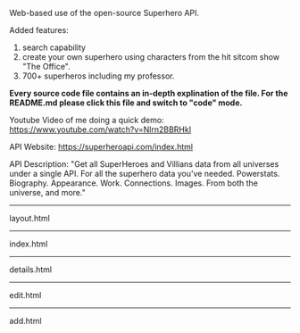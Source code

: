 
Web-based use of the open-source Superhero API. 

Added features:
1. search capability
2. create your own superhero using characters from the hit sitcom show "The Office".
3. 700+ superheros including my professor. 

**Every source code file contains an in-depth explination of the file. For the README.md please click this file and switch to "code" mode.**


Youtube Video of me doing a quick demo:
https://www.youtube.com/watch?v=Nlrn2BBRHkI


API Website: 
https://superheroapi.com/index.html

API Description:
"Get all SuperHeroes and Villians data from all universes under a single API.
For all the superhero data you've needed.
Powerstats. Biography. Appearance. Work. Connections. Images.
From both the universe, and more."






__________________
layout.html

<!-- 
Detailed Explanation of layout.html
1. Document Declaration

<!DOCTYPE html>
Purpose:
This declaration tells the browser that the document is an HTML5 document.
Why it's Important:
It ensures that the browser uses the standards mode for rendering the page.
Consequence of Removal:
Without it, browsers might revert to quirks mode, which can cause inconsistent styling and behavior.
2. Opening <html> Tag

<html lang="en">
Attributes:
lang="en": Specifies that the content of this document is in English.
Purpose:
The <html> element is the root element of an HTML page.
Why it's Important:
The lang attribute helps search engines, screen readers, and other tools understand the language of the page.
Consequence of Removal:
Omitting lang might affect accessibility and SEO.
3. <head> Section

<head>
  <meta charset="UTF-8">
  <title>{% block title %}Superhero API{% endblock %}</title>
  <link rel="stylesheet" href="{{ url_for('static', filename='main.css') }}">
  {% block style %}{% endblock %}
</head>
<meta charset="UTF-8">:
Purpose:
Sets the character encoding of the document to UTF-8, which supports most characters and symbols.
Consequence of Removal:
May cause text encoding issues, especially with non-ASCII characters.
<title>{% block title %}Superhero API{% endblock %}</title>:
Purpose:
Displays the title of the page in the browser tab.
Uses Jinja templating to allow child templates to override the title.
Block Explanation:
{% block title %} starts a block that can be overridden in templates that extend this layout.
Superhero API is the default title if no override is provided.
{% endblock %} ends the block.
Consequence of Removal:
The browser tab would have no title or a default title, and child templates couldn’t customize it.
<link rel="stylesheet" href="{{ url_for('static', filename='main.css') }}">:
Purpose:
Links the external CSS file (main.css) located in the static folder.
Uses Flask’s url_for function to generate the correct URL.
Consequence of Removal:
The page would lose all styling defined in main.css.
{% block style %}{% endblock %}:
Purpose:
A placeholder block for child templates to inject page-specific CSS styles if needed.
Consequence of Removal:
You’d lose the flexibility to include additional inline styles on a per-page basis.
4. <body> Section

<body>
  <nav>
    <a href="{{ url_for('index') }}" class="logo">SuperHero</a>
    <div class="search-container">
      <input type="text" id="searchInput" placeholder="Search Heroes...">
      <button id="searchButton">Search</button>
      <button id="createHeroButton" onclick="window.location.href='/add'">Create Hero</button>
      <button id="clearButton" style="display: none;">Clear</button>
    </div>
  </nav>
  {% block content %}{% endblock %}
  {% block scripts %}{% endblock %}
</body>
<body> Tag:
Purpose:
Contains all the content that is visible on the web page.
<nav> Element:
Purpose:
Represents a section of the page that contains navigation links.
Contents:
Logo Link:
<a href="{{ url_for('index') }}" class="logo">SuperHero</a>
Explanation:
<a> tag is used for hyperlinks.
href="{{ url_for('index') }}": Uses Flask’s url_for to generate the URL for the index (home) page.
class="logo": Assigns a class for styling.
Content "SuperHero": The text that displays as the logo (note that "API" was removed as per requirements).
Consequence of Removal:
Without this link, users wouldn’t have a way to navigate back to the homepage from the nav.
Search Container:
<div class="search-container">
  <input type="text" id="searchInput" placeholder="Search Heroes...">
  <button id="searchButton">Search</button>
  <button id="createHeroButton" onclick="window.location.href='/add'">Create Hero</button>
  <button id="clearButton" style="display: none;">Clear</button>
</div>
Explanation:
<div class="search-container">: A container div with a class used for styling the search components.
<input type="text" id="searchInput" placeholder="Search Heroes...">:
An input field for search queries.
type="text": Specifies that it’s a text input.
id="searchInput": Provides a unique identifier so that JavaScript can reference it.
placeholder="Search Heroes...": Displays a light gray text hinting at the expected input.
<button id="searchButton">Search</button>:
A button that, when clicked, triggers the search functionality.
id="searchButton": Allows JavaScript to attach event listeners.
<button id="createHeroButton" onclick="window.location.href='/add'">Create Hero</button>:
A button that navigates to the add hero page.
Inline onclick attribute: When clicked, it sets the browser location to '/add'.
id="createHeroButton": For styling and JS reference.
<button id="clearButton" style="display: none;">Clear</button>:
A button intended to clear the search input; initially hidden (display: none).
Inline style is used to hide it by default.
Consequence of Removal:
Removing the search container would eliminate the site-wide search functionality.
{% block content %}{% endblock %}:
Purpose:
A placeholder for child templates to insert the main content of the page.
Consequence of Removal:
Child templates wouldn’t be able to define their own content.
{% block scripts %}{% endblock %}:
Purpose:
A placeholder for including page-specific or global scripts (typically JavaScript files) at the end of the body.
Consequence of Removal:
You would lose the ability to dynamically include JavaScript files, which may result in broken functionality.
</body> and </html> Tags:
Close the body and HTML document, respectively.
Alternative Approaches
Inline vs External CSS/JS:
An alternative to using blocks for CSS/JS is to inline them directly in the file. However, external files allow for caching and better maintainability.
Using a Frontend Framework:
Instead of manually creating navigation and content placeholders, one could use a framework like Bootstrap to simplify responsive design. However, that adds additional dependencies and complexity.
Hardcoding URLs vs url_for:
Hardcoding URLs instead of using url_for would work but would make it harder to change routes later on and could lead to broken links if the URL structure changes.



-->


____________
index.html
<!-- 
Template Inheritance

Line 1:
{% extends "layout.html" %}
What it does:
This directive tells the Jinja2 template engine that index.html extends from the base template layout.html.
All the common layout elements (such as the <head>, navigation bar, etc.) come from layout.html.
Why it's used:
To maintain a consistent layout and avoid duplicating code across multiple pages.
Consequence of Removal:
The file would become standalone, and you’d need to re-include common HTML markup, increasing redundancy and maintenance effort.
Title Block

Line 3:
{% block title %}Superhero Grid{% endblock %}
What it does:
This block sets the title of the page to "Superhero Grid".
Why it's used:
The title appears in the browser tab and helps users understand what the page represents.
Alternatives:
Hardcoding a title inside the <title> tag in layout.html would work, but using blocks allows each page to have a unique title.
Consequence of Removal:
Without this block, the page might display a default title from the base template or none at all, reducing clarity.
Content Block Start

Line 5:
{% block content %}
What it does:
Opens a block where page-specific content will be inserted.
Why it's used:
It allows child templates (like this one) to specify their own unique content within the common layout.
Consequence of Removal:
The unique content for the index page wouldn’t be rendered within the base layout.
Main Element

Line 6:
<main>
What it does:
The <main> element semantically indicates the primary content of the page.
Why it's used:
It improves accessibility and SEO by clearly delineating the main content.
Alternatives:
A generic <div> could be used, but <main> is preferred for its semantic meaning.
Consequence of Removal:
You’d lose semantic structure and potential accessibility benefits.
Search Query Conditional

Line 7:
{% if search is defined and search %}
What it does:
Checks if a search query exists.
search is defined ensures that the variable search is provided.
and search checks if it’s not an empty string.
Why it's used:
To conditionally display search-specific messages based on whether the user performed a search.
Consequence of Removal:
Without this condition, the template wouldn’t distinguish between a search result and a default homepage view.
Search Header for Results

Lines 8-12:
  {% if results|length > 0 %}
    <p class="search-header">Showing {{ results|length }} results for "{{ search }}"</p>
  {% else %}
    <p class="search-header">No matches found for "{{ search }}"</p>
  {% endif %}
What it does:
Checks if the results list has one or more items using results|length > 0.
If so, displays a paragraph with class search-header indicating how many results were found.
If no results, displays a message indicating no matches were found.
Why it's used:
To provide immediate feedback to the user about the search outcome.
Alternatives:
You could merge both conditions into one line with a ternary operator, but separating them improves clarity.
Consequence of Removal:
Without feedback, users wouldn’t know if their search was successful or if they need to adjust their query.
Default Subtitle (No Search Query)

Lines 13-15:
{% else %}
  <div class="subtitle">
    All SuperHeroes and Villians data from all Universes! Total: 731*
  </div>
{% endif %}
What it does:
If no search query is provided, a <div> with class subtitle displays a default message.
Why it's used:
It serves as a header or introductory message on the homepage when no search is active.
Consequence of Removal:
The homepage might appear empty or less informative when no search is performed.
Displaying Hero Cards

Line 16:
{% if results is defined %}
What it does:
Checks if the results variable is defined.
Why it's used:
Ensures that there is data to display before rendering the hero grid.
Consequence of Removal:
If results are undefined, you might try to iterate over a non-existent list, leading to errors.
Line 17:
<div id="heroGrid">
What it does:
Creates a container <div> with the id heroGrid.
This id is used by CSS (and possibly JavaScript) to style and manage the grid layout of hero cards.
Why it's used:
It helps in applying a grid layout and margin/padding as defined in main.css.
Consequence of Removal:
Without this container, the hero cards wouldn’t be arranged in a grid, and styling would be lost.
Line 18:
{% for hero in results %}
What it does:
Begins a loop that iterates over each hero in the results list.
Why it's used:
Dynamically generates a hero card for each hero in the results.
Consequence of Removal:
Without the loop, you wouldn’t dynamically render multiple hero cards.
Line 19-25: Hero Card Link
   <a href="/view/{{ hero.id }}" class="hero-card">
      <img src="{{ hero.image.url }}" alt="{{ hero.name }}">
      <div class="hero-details">
          <h2>{{ hero.name }}</h2>
          <p><strong>Real Name:</strong> {{ hero.biography['full-name'] or 'N/A' }}</p>
          <p><strong>Aliases:</strong> {% if hero.biography.aliases and hero.biography.aliases|length > 0 %}{{ hero.biography.aliases|join(', ') }}{% else %}N/A{% endif %}</p>
      </div>
   </a>
<a href="/view/{{ hero.id }}" class="hero-card">:
Creates an anchor (link) that wraps the entire hero card.
href="/view/{{ hero.id }}" dynamically constructs a URL to view the hero’s details.
class="hero-card" applies CSS styling to the card.
Consequence:
Without the <a> tag, each hero would not be clickable to view details.
<img src="{{ hero.image.url }}" alt="{{ hero.name }}">:
Displays the hero's image.
src="{{ hero.image.url }}" dynamically sets the image source.
alt="{{ hero.name }}" provides alternative text for accessibility.
Consequence:
Removing the <img> would leave the card without an image, reducing visual appeal.
<div class="hero-details">:
A container for text details of the hero.
Consequence:
Without it, text might not be grouped or styled correctly.
<h2>{{ hero.name }}</h2>:
Displays the hero’s name as a secondary heading.
Consequence:
If removed, the hero’s name might not be clearly emphasized.
<p><strong>Real Name:</strong> {{ hero.biography['full-name'] or 'N/A' }}</p>:
A paragraph that displays the hero’s real name.
Uses <strong> to emphasize the label "Real Name:".
Uses a Jinja conditional (or 'N/A') to provide a fallback if no full name is present.
<p><strong>Aliases:</strong> ...</p>:
Similar to the above, it displays the hero’s aliases.
Uses an inline {% if %} condition to check if aliases exist and to join them with commas, otherwise shows "N/A".
Consequence:
Removing any of these details would reduce the amount of information available in each hero card.
Line 26:
{% endfor %}
What it does:
Closes the for loop.
Consequence:
Omitting the loop closure would cause a template error.
Line 27:
</div>
What it does:
Closes the heroGrid <div> container.
Consequence:
If not closed, the HTML structure would be invalid, leading to rendering issues.
Line 28-30:
{% else %}
  <div id="heroGrid"></div>
  <div id="loader" style="display: none;">Loading more heroes...</div>
{% endif %}
Explanation:
The {% else %} clause handles cases where results is not defined.
It provides a fallback: an empty hero grid and a loader (initially hidden).
Rationale:
Ensures that the page structure remains intact even if no results exist.
Consequence:
Without this, an error might occur if results is not provided.
Line 31:
</main>
What it does:
Closes the <main> element.
Consequence:
The document structure would be broken if <main> is not closed.
Line 32:
{% endblock %}
What it does:
Closes the content block started earlier.
Consequence:
The template would not be properly closed, resulting in errors.
Scripts Block

Line 34-36:
{% block scripts %}
<script src="{{ url_for('static', filename='script.js') }}"></script>
{% endblock %}
What it does:
Begins a block for including JavaScript files specific to this page.
Loads an external JavaScript file script.js from the static folder.
Closes the scripts block.
Rationale:
Ensures that any JavaScript needed for functionality (like the search functionality) is loaded on the page.
Consequence:
Removing this block would disable the search functionality if script.js is not loaded elsewhere.
Overall Alternatives and Consequences:
Using a templating engine like Jinja2 (as we do) is a common approach for dynamically generating HTML content.
Alternatively, one could use client-side rendering (e.g., React) but that requires a very different architecture.
Removing conditional checks or templated values would lead to static pages that do not update based on data.
Summary for index.html
Template Inheritance:
The file extends layout.html for shared structure and styling.
Title Block:
Sets a specific title for this page ("Superhero Grid") which appears in the browser tab.
Content Block:
Contains a <main> element that holds all the page content.
Uses Jinja2 conditionals to display either search results (with appropriate messages) or a default subtitle.
Dynamically generates hero cards by looping over the results variable.
Each hero card is a clickable link that directs the user to the hero's details page.
Contains conditionals for showing a fallback if no results are defined.
Scripts Block:
Loads an external script to ensure that search functionality (and possibly other global functions) work on this page.
Every element and block in index.html is designed to provide a dynamic and responsive interface for browsing hero cards. Removing or modifying parts of this file would affect the display, interactivity, or overall structure of the homepage.



-->







________________
details.html
<!--
Template Inheritance

Line 1:
{% extends "layout.html" %}
What it does:
Instructs Jinja2 to extend the base template layout.html.
This means that the common structure (such as navigation, header, and footer) comes from layout.html.
Why it's important:
It promotes code reuse and maintainability.
Consequence if removed:
The file would be standalone and would need to duplicate common elements, increasing maintenance overhead.
Title Block

Line 3:
{% block title %}Hero Details{% endblock %}
What it does:
Defines the title for this page as "Hero Details".
This title is inserted into the <title> tag in the base layout.
Why it's important:
It clearly communicates the page’s purpose in the browser tab.
Consequence if removed:
The page would not have a specific title or might inherit a default one from the base layout.
Content Block

Line 5:
{% block content %}
What it does:
Opens the content block where page-specific content will be inserted.
Why it's important:
This block allows the template to insert its own unique content into the base layout.
Consequence if removed:
The page’s unique content wouldn’t be rendered within the base layout.
Main Content – <main> Tag

Line 6:
<main>
What it does:
Begins the main content area using the HTML5 <main> element.
Why it's important:
Improves semantic structure and accessibility.
Alternative:
A <div> could be used, but <main> is preferred for its semantic meaning.
Consequence if removed:
Semantic structure is lost, which may affect screen readers and SEO.
Hero Details Container

Line 7:
<div id="heroDetails">
What it does:
Creates a <div> element with the id "heroDetails", which acts as a container for all the hero details.
Why it's important:
The id is used for CSS styling (as defined in main.css) to provide consistent layout and design.
Consequence if removed:
The details would lose their styling and grouping.
Conditional Block for Professor

Lines 8-26:
{% if hero == "professor" %}
    <img src="https://www.cs.columbia.edu/~chilton/web/images/headshots/chilton-banner-headshot.jpg" alt="Professor Lydia Chilton">
    <h1>Professor Lydia Chilton</h1>
    <div class="hero-section">
      <h2>Biography &amp; Research</h2>
      <p>Lydia Chilton’s area of study is Human-Computer Interaction. Her research in AI+Design explores how artificial intelligence can empower creative problem-solving, innovation, and design.</p>
      <p>Her work is applied in creating media for journalism, developing technology for public libraries, improving risk communication during hurricanes, helping scientists explain their work, and boosting mental health in marginalized communities.</p>
    </div>
    <div class="hero-section">
      <h2>Academic Background</h2>
      <p>PhD from the University of Washington (2016)</p>
      <p>Master’s in Engineering from MIT (2009)</p>
      <p>SB from MIT (2007)</p>
      <p>Former postdoctoral fellow at Stanford University, now at Columbia Engineering since 2017.</p>
    </div>
    <div class="hero-section">
      <h2>Research &amp; Teaching</h2>
      <p>Research Areas: Graphics &amp; User Interfaces, Natural Language Processing, Artificial Intelligence &amp; Machine Learning, HCI, Design Automation, Generative AI &amp; LLMs.</p>
      <p>She leads the Computational Design Lab to build AI tools that enhance productivity by combining human creativity with computational power.</p>
      <p>She teaches courses such as User Interface Design and Designing with Generative AI.</p>
    </div>
    <div class="hero-section">
      <h2>Fun Facts</h2>
      <p>Professor Chilton has lived in Beijing three times and her Chinese name is 高雅丽 (Gao1 Ya3Li4).</p>
      <p>She even recreated famous paintings on the walls of her MIT undergraduate dorm!</p>
      <p>Contact: 612 CEPSR | lc3251@columbia.edu | (212) 853-8456</p>
    </div>
What it does:
Uses Jinja2 templating to check if the hero variable equals the string "professor".
If so, it renders a specific set of HTML elements tailored for the professor's details.
Elements inside:
<img> tag: Displays a static image for Professor Lydia Chilton.
Attributes:
src: The image URL.
alt: Alternative text for accessibility.
<h1> tag: Displays the professor's name.
Multiple <div class="hero-section"> tags: Each groups related information (Biography & Research, Academic Background, Research & Teaching, Fun Facts).
Each section uses <h2> for a subheading and <p> tags for paragraphs of text.
Rationale:
Provides a tailored presentation for the professor card, which may have a different set of details than other heroes.
Consequence if Removed:
The professor card wouldn't have its specialized layout and would fall back on the default rendering for other heroes.
Else Block for Other Heroes

Lines 27-50:
{% else %}
    {% if hero %}
       <img src="{{ hero.image.url }}" alt="{{ hero.name }}">
       <h1>{{ hero.name }}</h1>
       {% if hero.id|int > 100 %}
         <div class="hero-section">
           <h2>Biography</h2>
           <p><strong>Full Name:</strong> {{ hero.biography['full-name'] }}</p>
           <p><strong>Alter Egos:</strong> {{ hero.biography['alter-egos'] }}</p>
           <p><strong>Aliases:</strong> {{ hero.biography.aliases|join(', ') }}</p>
         </div>
         <div class="hero-section">
           <h2>Power Stats</h2>
           <p><strong>Intelligence:</strong> {{ hero.powerstats.intelligence }}</p>
           <p><strong>Strength:</strong> {{ hero.powerstats.strength }}</p>
           <p><strong>Speed:</strong> {{ hero.powerstats.speed }}</p>
           <p><strong>Durability:</strong> {{ hero.powerstats.durability }}</p>
           <p><strong>Power:</strong> {{ hero.powerstats.power }}</p>
           <p><strong>Combat:</strong> {{ hero.powerstats.combat }}</p>
         </div>
         <div class="hero-section">
           <h2>Appearance</h2>
           <p><strong>Gender:</strong> {{ hero.appearance.gender }}</p>
         </div>
         <div class="hero-section">
           <h2>Work</h2>
           <p><strong>Occupation:</strong> {{ hero.work.occupation }}</p>
         </div>
         <div style="text-align: right; margin-top: 10px;">
           <button class="edit-button" onclick="window.location.href='/edit/{{ hero.id }}'">Edit</button>
         </div>
       {% else %}
         <div class="hero-section">
           <h2>Biography</h2>
           <p><strong>Full Name:</strong> {{ hero.biography['full-name'] }}</p>
           <p><strong>Alter Egos:</strong> {{ hero.biography['alter-egos'] }}</p>
           <p><strong>Aliases:</strong> {{ hero.biography.aliases|join(', ') }}</p>
           <p><strong>Place of Birth:</strong> {{ hero.biography['place-of-birth'] }}</p>
           <p><strong>First Appearance:</strong> {{ hero.biography['first-appearance'] }}</p>
           <p><strong>Publisher:</strong> {{ hero.biography.publisher }}</p>
           <p><strong>Alignment:</strong> {{ hero.biography.alignment }}</p>
         </div>
         <div class="hero-section">
           <h2>Power Stats</h2>
           <p><strong>Intelligence:</strong> {{ hero.powerstats.intelligence }}</p>
           <p><strong>Strength:</strong> {{ hero.powerstats.strength }}</p>
           <p><strong>Speed:</strong> {{ hero.powerstats.speed }}</p>
           <p><strong>Durability:</strong> {{ hero.powerstats.durability }}</p>
           <p><strong>Power:</strong> {{ hero.powerstats.power }}</p>
           <p><strong>Combat:</strong> {{ hero.powerstats.combat }}</p>
         </div>
         <div class="hero-section">
           <h2>Appearance</h2>
           <p><strong>Gender:</strong> {{ hero.appearance.gender }}</p>
           <p><strong>Race:</strong> {{ hero.appearance.race }}</p>
           <p><strong>Height:</strong> {{ hero.appearance.height|join(' / ') }}</p>
           <p><strong>Weight:</strong> {{ hero.appearance.weight|join(' / ') }}</p>
           <p><strong>Eye Color:</strong> {{ hero.appearance['eye-color'] }}</p>
           <p><strong>Hair Color:</strong> {{ hero.appearance['hair-color'] }}</p>
         </div>
         <div class="hero-section">
           <h2>Work</h2>
           <p><strong>Occupation:</strong> {{ hero.work.occupation }}</p>
           <p><strong>Base:</strong> {{ hero.work.base }}</p>
         </div>
         <div class="hero-section">
           <h2>Connections</h2>
           <p><strong>Group Affiliation:</strong> {{ hero.connections['group-affiliation'] }}</p>
           <p><strong>Relatives:</strong> {{ hero.connections.relatives }}</p>
         </div>
       {% endif %}
    {% else %}
       <p>No hero specified.</p>
    {% endif %}
  {% endif %}
</div>
</main> {% endblock %} ```
Explanation of Else Block:
The {% else %} block handles cases where hero is not equal to "professor".
Nested {% if hero %}:
Checks if a hero object exists.
If it does, displays an image, the hero's name, and then further conditionally displays details:
If hero.id|int > 100:
This indicates a user-created hero.
Only a subset of details are shown (Biography, Power Stats, Appearance, and Work) as these are the fields the user entered.
An Edit button is provided for user-created heroes.
Else:
If the hero is from the API (ID ≤ 100), full details are displayed.
If no hero is provided:
Displays a message indicating no hero is specified.
Rationale:
This structure ensures that different types of heroes are displayed appropriately.
Consequence if Modified:
Changing these conditions might cause user-created heroes to display full details or remove the Edit option.
Closing Tags

Line 51:
{% endblock %}
Explanation:
Closes the "content" block started earlier.
Consequence:
Without closing the block, the template would have a syntax error.
Scripts Block

Lines 53-56:
{% block scripts %}
<script src="{{ url_for('static', filename='script.js') }}"></script>
{% endblock %}
Explanation:
Opens the "scripts" block, which is defined in layout.html as a placeholder for page-specific JavaScript.
Loads the external JavaScript file script.js from the static folder.
Rationale:
Ensures that any global JavaScript (e.g., search functionality) is available on the details page.
Consequence:
Removing this block could disable the search functionality on the details page.
Summary of details.html
Template Inheritance:
The page extends layout.html to reuse the common layout (header, navigation, etc.).
Title Block:
Sets the page title to "Hero Details".
Content Block:
Contains a <main> element that wraps the hero details.
Inside, a <div> with id "heroDetails" groups all content related to the hero.
Uses Jinja2 templating to conditionally render either the professor's details or, for other heroes, different layouts based on whether the hero is user-created or API-sourced.
For user-created heroes, a concise view with an Edit button is provided.
For API heroes, a more detailed view is displayed.
Scripts Block:
Includes the global script file script.js ensuring that search functionality works on the details page.
Each element, conditional, and attribute is carefully chosen to provide a clear, maintainable, and accessible presentation of hero details. Removing or modifying any part could break the intended functionality, layout, or accessibility of the page
-->

__________
edit.html
<!-- 

Detailed Explanation of edit.html
Template Inheritance and Title Block

Line 1:
{% extends "layout.html" %}
Purpose:
This directive tells Jinja2 that edit.html extends from layout.html.
It inherits the base structure (header, navigation, etc.) from layout.html.
Alternatives/Consequence:
Without extending a base layout, you'd need to duplicate common code (navigation, footer, etc.), increasing maintenance.
Line 3:
{% block title %}Edit Hero{% endblock %}
Purpose:
This block sets the title for the page.
The title "Edit Hero" will appear in the browser tab.
Consequence:
If removed, the page would fall back to the title defined in the base layout or remain untitled.
Content Block – Main Section

Line 5:
{% block content %}
Purpose:
Starts the "content" block where page-specific HTML is inserted.
Consequence:
Without it, the content wouldn’t be injected into the base layout.
Line 6:
<main class="form-page">
Purpose:
<main> indicates the main content of the page (improving semantics and accessibility).
The class "form-page" is used for CSS styling (e.g., width, margin, and padding defined in main.css).
Alternatives:
A <div> could be used, but <main> is more semantically correct.
Consequence:
Removing the class would affect the layout defined in main.css.
Line 7:
<h1>Edit Hero</h1>
Purpose:
Displays a level-1 heading with the text "Edit Hero," informing the user of the page’s function.
Consequence:
Without an <h1>, users may be unclear about the page’s purpose, and accessibility could suffer.
Form Section

Line 8:
<form id="editHeroForm" action="/edit/{{ hero_id }}" method="POST">
Purpose:
Begins a form element.
id="editHeroForm": Used for targeting by JavaScript.
action="/edit/{{ hero_id }}": Sets the endpoint where the form data is submitted. {{ hero_id }} is injected dynamically.
method="POST": Specifies that form data should be sent using the POST method.
Consequence:
Removing or altering the action or method attributes would break form submission.
Fieldset – Biography

Line 9:
<fieldset>
Purpose:
Groups related inputs (Biography fields) together for semantic and visual grouping.
Consequence:
Without <fieldset>, the form may appear less organized.
Line 10:
<legend>Biography</legend>
Purpose:
Provides a caption for the grouped fields, indicating that the following fields relate to the hero's biography.
Consequence:
Removing <legend> can reduce accessibility and user clarity.
Lines 11-13 (Full Name Field):
<label for="full_name">Full Name:</label>
<input type="text" id="full_name" name="full_name" value="{{ form.full_name or '' }}">
<span class="error" id="full_name_error">{% if errors.full_name %}{{ errors.full_name }}{% endif %}</span>
<label for="full_name">Full Name:</label>:
Associates the label "Full Name:" with the input that has id "full_name".
Improves accessibility by linking the label to its control.
<input type="text" id="full_name" name="full_name" value="{{ form.full_name or '' }}">:
Defines a text input for the full name.
The value attribute prepopulates the field with data (if any) from the server (using Jinja2 templating). If form.full_name is not provided, it defaults to an empty string.
<span class="error" id="full_name_error">...</span>:
A span to display any error message related to the full name field.
Uses Jinja templating to conditionally show an error if one exists.
Consequence:
Removing the label or span would harm usability and accessibility, and removing the value attribute would prevent prepopulation.
Lines 14-16 (Alter Egos Field):
<label for="alter_egos">Alter Egos:</label>
<input type="text" id="alter_egos" name="alter_egos" value="{{ form.alter_egos or '' }}">
<span class="error" id="alter_egos_error">{% if errors.alter_egos %}{{ errors.alter_egos }}{% endif %}</span>
Purpose:
Functions similarly to the Full Name field for the hero's alter egos.
Note:
The consistency in naming (alter_egos) ensures that data is handled uniformly.
Consequence:
Without it, the hero’s alter egos cannot be edited, and error messaging would be lost.
Lines 17-19 (Aliases Field):
<label for="aliases">Aliases (comma-separated):</label>
<input type="text" id="aliases" name="aliases" value="{{ form.aliases or '' }}">
<span class="error" id="aliases_error">{% if errors.aliases %}{{ errors.aliases }}{% endif %}</span>
Purpose:
Captures hero aliases.
The instruction “(comma-separated)” is included in the label to guide the user.
Consequence:
Removing the label or error span would reduce clarity and feedback.
Fieldset – Image

Lines 20-26:
<fieldset>
  <legend>Image</legend>
  <label for="image_option">Select an image:</label>
  <select id="image_option" name="image_option">
    <option value="no_image">No Image</option>
    <option value="michael_scott">Michael Scott</option>
    <option value="pam_beesly">Pam Beesly</option>
    <option value="jim_halpert">Jim Halpert</option>
    <option value="andy_bernard">Andy Bernard</option>
    <option value="dwight_schrute">Dwight Schrute</option>
    <option value="kevin_malone">Kevin Malone</option>
    <option value="angela_martin">Angela Martin</option>
    <option value="phyllis_lapin">Phyllis Lapin</option>
    <option value="todd_packer">Todd Packer</option>
  </select>
</fieldset>
Explanation:
The <fieldset> groups the image selection elements.
<legend> labels this group as "Image".
The <label for="image_option"> associates the text "Select an image:" with the dropdown.
The <select> element provides a dropdown menu. Each <option> represents a possible image choice, with the value used by the server to map to a specific URL.
Consequence:
Removing the <select> or options would prevent image selection; altering the structure would affect usability.
Fieldset – Power Stats

Lines 27-43:
Structure:
A <fieldset> labeled "Power Stats" that contains several pairs of <label>, <input>, and <span> for each stat (intelligence, strength, speed, durability, power, combat).
Purpose:
Groups numerical inputs together for hero attributes.
Prepopulates values with {{ form.<stat> or '' }} to preserve user input if editing.
Displays error messages if validation fails.
Consequence:
Removing any part would break the logical grouping and error display for hero power stats.
Fieldset – Appearance

Lines 44-48:
<fieldset>
  <legend>Appearance</legend>
  <label for="gender">Gender:</label>
  <input type="text" id="gender" name="gender" value="{{ form.gender or '' }}">
  <span class="error" id="gender_error">{% if errors.gender %}{{ errors.gender }}{% endif %}</span>
</fieldset>
Purpose:
Captures the hero’s appearance details, specifically the gender.
Consequence:
Removing this group would mean no input for gender, reducing the information available about the hero.
Fieldset – Work

Lines 49-53:
<fieldset>
  <legend>Work</legend>
  <label for="occupation">Occupation:</label>
  <input type="text" id="occupation" name="occupation" value="{{ form.occupation or '' }}">
  <span class="error" id="occupation_error">{% if errors.occupation %}{{ errors.occupation }}{% endif %}</span>
</fieldset>
Purpose:
Collects the hero's work-related information.
Consequence:
Removing this would eliminate the occupation input, leaving incomplete hero details.
Edit Button Group

Lines 54-57:
<div class="edit-button-group">
  <button type="submit">Submit</button>
  <button type="button" id="discardButton" data-hero-id="{{ hero_id }}">Discard Changes</button>
</div>
<div class="edit-button-group">:
A container for the two buttons.
The class is styled via main.css to display the buttons side by side with space between.
Submit Button:
<button type="submit">Submit</button>:
Triggers the form submission when clicked.
Discard Button:
<button type="button" id="discardButton" data-hero-id="{{ hero_id }}">Discard Changes</button>:
A button that does not submit the form (type "button") and instead will be handled via JavaScript (edit.js) for discarding changes.
The data-hero-id attribute holds the hero's id so the script knows which hero to redirect to if changes are discarded.
Consequence:
Removing the container or data attributes would disrupt the layout or functionality of these buttons.
Closing Tags for Form and Main

Line 58:
</form>
Explanation:
Closes the form element.
Line 59:
</main>
Explanation:
Closes the main element.
Line 60:
{% endblock %}
Explanation:
Closes the "content" block started earlier.
Scripts Block

Lines 61-64:
{% block scripts %}
<script src="{{ url_for('static', filename='edit.js') }}"></script>
{% endblock %}
Explanation:
The {% block scripts %} is used to insert page-specific scripts.
Here, it loads the external JavaScript file edit.js from the static folder.
{% endblock %} closes the block.
Rationale:
Separating scripts from HTML (and placing them in an external file) helps with maintainability and caching.
Consequence:
Without this block, the interactive behavior of the Discard Changes button (and any other edit page JavaScript) wouldn’t function.
Summary for edit.html
Template Inheritance:
The file extends layout.html, ensuring consistent layout (navigation, footer, etc.) across pages.
Title Block:
Sets the page title to "Edit Hero", which appears in the browser tab.
Content Block:
Contains a <main> element with the class "form-page" for styling.
An <h1> heading clearly indicates that the page is for editing a hero.
A form is defined with the id "editHeroForm", the correct action URL using the hero id, and method POST.
The form is organized into multiple fieldsets grouping related fields (Biography, Image, Power Stats, Appearance, Work).
Each fieldset includes labels, input fields (prepopulated using Jinja templating), and spans for error messages.
The edit button group (with class "edit-button-group") arranges the Submit and Discard Changes buttons side by side, with the Submit button on the left and the Discard Changes button on the right.
Scripts Block:
Loads edit.js as an external script that manages the Discard Changes functionality.
Every line and attribute in edit.html contributes to creating a structured, accessible, and interactive form for editing hero details. Removing or modifying these elements could result in a loss of layout, functionality, or accessibility.

-->



__________
add.html
<!-- 
Extremely Detailed Explanation of add.html
Templating and Extending the Base Layout

Line 1:
{% extends "layout.html" %}
Explanation:
This Jinja2 directive tells the template engine that add.html extends from the base file layout.html.
It means that the overall structure (header, navigation, etc.) is inherited from layout.html.
Consequence if Removed:
If removed, add.html would be a standalone file without the shared layout, so you’d lose the common navigation and styling.
Line 3:
{% block title %}Add New Hero{% endblock %}
Explanation:
This block defines the content for the title section defined in the base layout.
Here, the title is set to "Add New Hero".
This title appears in the browser’s title bar/tab.
Consequence if Removed:
The page might revert to the default title defined in layout.html (e.g., "Superhero API") or have no title if not defined elsewhere.
Content Block: Main Section

Line 5:
{% block content %}
Explanation:
This starts the "content" block, which is defined in layout.html as a placeholder where child templates insert page-specific content.
Consequence if Removed:
Without this block, your page-specific content wouldn’t be inserted into the base layout.
Line 6:
<main class="form-page">
Explanation:
The <main> element is a semantic HTML5 tag used to denote the main content of the page.
It has a class form-page which is used for styling (via main.css) to control layout, width, and margins for form pages.
Alternative:
You could use a <div> instead, but <main> is more semantic.
Consequence if Removed:
Removing the <main> tag might affect accessibility and CSS targeting.
Line 7:
<h1>Add New Hero</h1>
Explanation:
An <h1> heading displays the primary title of the page.
It informs the user that this page is for adding a new hero.
Styling:
In main.css, there’s a rule for .form-page h1 that centers the text and adds spacing.
Consequence if Removed:
The user may not immediately know the purpose of the page, reducing usability.
Line 8:
<div id="successMessage"></div>
Explanation:
This <div> is a placeholder for displaying success messages after a hero is successfully added.
It has an id "successMessage" so that JavaScript (in add.js) can easily target and update its content.
Consequence if Removed:
Success messages would have no container and wouldn’t display, reducing user feedback.
Form Element

Line 9:
<form id="addHeroForm" action="/add" method="POST">
Explanation:
The <form> element encloses all input fields for adding a new hero.
id="addHeroForm": Allows JavaScript (add.js) to reference this form.
action="/add": Specifies that the form data should be submitted to the /add endpoint.
method="POST": Indicates that the data will be sent using the POST HTTP method.
Consequence if Removed:
Without an id, JavaScript cannot target the form for Ajax submission.
Changing the action or method would disrupt data submission.
Fieldset – Biography

Line 10:
<fieldset>
Explanation:
The <fieldset> element groups related fields together (here, biography fields).
It enhances accessibility and can provide a visual grouping.
Consequence if Removed:
Fields would not be grouped visually or semantically, possibly affecting usability.
Line 11:
<legend>Biography</legend>
Explanation:
The <legend> element provides a caption for the <fieldset>, indicating that the enclosed fields relate to "Biography".
Consequence if Removed:
Users may not understand the grouping of fields; also, it may affect accessibility.
Lines 12-14:
<label for="full_name">Full Name:</label>
<input type="text" id="full_name" name="full_name" value="{{ form.full_name or '' }}">
<span class="error" id="full_name_error">{% if errors.full_name %}{{ errors.full_name }}{% endif %}</span>
Label:
<label for="full_name">Full Name:</label>:
Associates the text "Full Name:" with the input element whose id is "full_name".
Enhances accessibility and usability.
Consequence if Removed:
Users (especially those using screen readers) would have difficulty understanding the purpose of the input.
Input:
<input type="text" id="full_name" name="full_name" value="{{ form.full_name or '' }}">:
A text input field for the full name.
id and name both are "full_name" for accessibility and for form data submission.
value="{{ form.full_name or '' }}" uses Jinja templating to prepopulate the input with any existing value from the form data; if none exists, it defaults to an empty string.
Consequence if Removed:
The field would not appear, and data submission for the hero’s full name would be impossible.
Error Span:
<span class="error" id="full_name_error">{% if errors.full_name %}{{ errors.full_name }}{% endif %}</span>:
A <span> element designated to display error messages related to the full name field.
It uses a Jinja conditional: if there is an error message for "full_name" in the errors dictionary, it displays it.
Consequence if Removed:
Validation errors would not be displayed next to the field, reducing user guidance.
Similar Structure for Alter Egos and Aliases:
Lines 15–20 follow the same pattern:
A label, an input field (with id and name "alter_egos" and "aliases" respectively), and a corresponding <span> for error messages.
Rationale:
Consistency in structure makes it easier to validate and style.
Consequence if Removed:
The user may not know what to input, and errors would not be shown.
Fieldset – Image

Line 21:
<fieldset>
Explanation:
Begins a new fieldset for image selection.
Line 22:
<legend>Image</legend>
Explanation:
Provides a caption for the fieldset indicating that the following inputs relate to image selection.
Line 23:
<label for="image_option">Select an image:</label>
Explanation:
Label for the image selection dropdown.
Line 24-33:
<select id="image_option" name="image_option">
  <option value="no_image">No Image</option>
  <option value="michael_scott">Michael Scott</option>
  <option value="pam_beesly">Pam Beesly</option>
  <option value="jim_halpert">Jim Halpert</option>
  <option value="andy_bernard">Andy Bernard</option>
  <option value="dwight_schrute">Dwight Schrute</option>
  <option value="kevin_malone">Kevin Malone</option>
  <option value="angela_martin">Angela Martin</option>
  <option value="phyllis_lapin">Phyllis Lapin</option>
  <option value="todd_packer">Todd Packer</option>
</select>
Explanation:
<select> element provides a dropdown menu for image options.
Each <option> inside specifies a value (used by the server to determine the URL) and display text.
Why:
This allows the user to choose from predefined images rather than having to upload or manually enter a URL.
Consequence if Removed:
Without the select dropdown, the user would not be able to choose an image option.
Fieldset – Power Stats

Lines 34-50:
This fieldset groups inputs related to hero power stats.
Each stat (intelligence, strength, speed, durability, power, combat) is given:
A <label> indicating the stat name.
An <input type="text"> field with a unique id and name.
A <span class="error"> element for displaying error messages if validation fails.
Rationale:
Grouping these related fields together improves the form’s organization.
Prepopulating values with {{ form.stat or '' }} ensures that if there is already data (perhaps from a failed submission), it remains visible.
Consequence if Removed:
Users would have no place to enter power stats, and error messaging would be lost.
Fieldset – Appearance

Lines 51-56:
Similar structure as before: a fieldset for "Appearance" containing:
A <label> for Gender.
An <input> for Gender.
A <span> for error messages.
Rationale:
Separates appearance information from other data for clarity.
Consequence if Removed:
Appearance data input would be lost or improperly grouped.
Fieldset – Work

Lines 57-62:
Fieldset for "Work" includes:
A <label> for Occupation.
An <input> field for Occupation.
A <span> element for error messages.
Rationale:
Keeps work-related information together.
Consequence if Removed:
Loss of structured input for work details and associated error messaging.
Submit Button

Line 63:
<button type="submit">Submit</button>
Explanation:
A <button> element that, when clicked, submits the form.
type="submit" specifies that it triggers form submission.
Rationale:
Essential for sending the form data to the server.
Consequence if Removed:
Without a submit button, the user would have no means to submit the form.
Closing Main and Content Blocks

Line 64:
</form>
</main>
{% endblock %}
Explanation:
Closes the form and main elements.
{% endblock %} ends the "content" block initiated earlier.
Consequence if Removed:
The HTML structure would be incomplete, causing rendering or template errors.
Scripts Block

Lines 65-68:
{% block scripts %}
<script src="{{ url_for('static', filename='script.js') }}"></script>
<script src="{{ url_for('static', filename='add.js') }}"></script>
{% endblock %}
Explanation:
{% block scripts %} begins a block for including JavaScript files.
<script src="{{ url_for('static', filename='script.js') }}"></script> loads a global script (e.g., for search functionality) from the static folder.
<script src="{{ url_for('static', filename='add.js') }}"></script> loads the script that handles form submission for adding a hero.
{% endblock %} closes the block.
Rationale:
Separating JavaScript into external files (instead of inline) improves maintainability, caching, and separation of concerns.
Consequence if Removed:
The form’s Ajax functionality (and potentially search functionality) would not work.
Summary of add.html Explanation
Template Inheritance:
The file extends layout.html to inherit common layout elements.
Title Block:
Sets the page title to "Add New Hero".
Content Block:
Contains a <main> element with class "form-page" for consistent styling.
A heading, a success message placeholder, and a structured form divided into fieldsets.
Each fieldset groups related inputs (Biography, Image, Power Stats, Appearance, Work).
Each input is accompanied by a label and an error span to show validation messages.
Scripts Block:
Loads external JavaScript files (script.js for global behaviors and add.js for form submission logic).
If any part of this structure is removed or altered, the form might lose its layout, styling, or interactive functionality. Using Jinja templating ensures that dynamic data (such as prepopulated values and error messages) is inserted where needed.


-->
